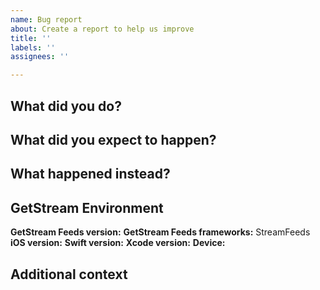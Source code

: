 ```yaml
---
name: Bug report
about: Create a report to help us improve
title: ''
labels: ''
assignees: ''

---
```


## What did you do?


## What did you expect to happen?


## What happened instead?


## GetStream Environment
**GetStream Feeds version:**
**GetStream Feeds frameworks:** StreamFeeds
**iOS version:**
**Swift version:**
**Xcode version:**
**Device:**

## Additional context
